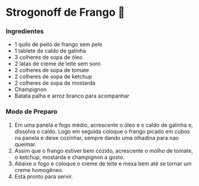 # Strogonoff de Frango :chicken:

### Ingredientes

- 1 quilo de peito de frango sem pele
- 1 tablete de caldo de galinha
- 3 colheres de sopa de óleo
- 2 latas de creme de leite sem soro
- 2 colheres de sopa de tomate
- 2 colheres de sopa de ketchup
- 2 colheres de sopa de mostarda
- Champignon
- Batata palha e arroz branco para acompanhar

### Modo de Preparo

1.   Em uma panela e fogo médio, acrescente o óleo e o caldo de galinha e, dissolva o caldo. Logo em seguida  coloque o frango picado em cubos na panela e deixe cozinhar, sempre dando uma olhadina para nao queimar.
2. Assim que o frango estiver bem cozido, acrescente o molho de tomate, o ketchup, mostarda e champignon a gosto.
3. Abaixe o fogo e coloque o creme  de leite e mexa bem até se tornar um creme homogêneo.
4. Esta pronto para servir.